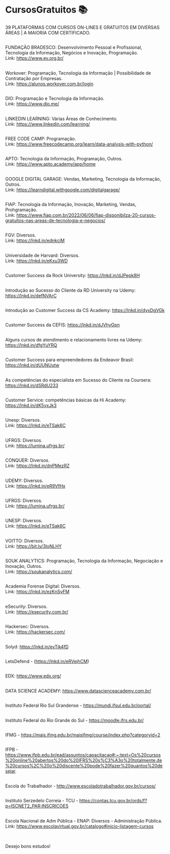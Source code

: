# CursosGratuitos 📚
39 PLATAFORMAS COM CURSOS ON-LINES E GRATUITOS EM DIVERSAS ÁREAS | A MAIORIA COM CERTIFICADO.
##
FUNDAÇÃO BRADESCO: Desenvolvimento Pessoal e Profissional, Tecnologia da Informação, Negócios e Inovação, Programação.<br>
Link: https://www.ev.org.br/ 
##
Workover: Programação, Tecnologia da Informação | Possibilidade de Contratação por Empresas.<br>
Link: https://alunos.workover.com.br/login
##
DIO: Programação e Tecnologia da Informação.<br>
Link: https://www.dio.me/ 
##
LINKEDIN LEARNING: Várias Áreas de Conhecimento.<br>
Link: https://www.linkedin.com/learning/ 
##
FREE CODE CAMP: Programação. <br>
Link: https://www.freecodecamp.org/learn/data-analysis-with-python/ 
##
APTO: Tecnologia da Informação, Programação, Outros.<br>
Link: https://www.apto.academy/app/home 
##
GOOGLE DIGITAL GARAGE: Vendas, Marketing, Tecnologia da Informação, Outros.<br>
Link: https://learndigital.withgoogle.com/digitalgarage/ 
##
FIAP: Tecnologia da Informação, Inovação, Marketing, Vendas, Prohgramação.<br>
Link: https://www.fiap.com.br/2022/06/06/fiap-disponibilza-20-cursos-gratuitos-nas-areas-de-tecnologia-e-negocios/ 
##
FGV: Diversos.<br>
Link: https://lnkd.in/ednkciM 
##
Universidade de Harvard: Diversos.<br>
Link: https://lnkd.in/eKxu3WD 
##
Customer Success da Rock University: https://lnkd.in/dJPepk8H
##
Introdução ao Sucesso do Cliente da RD University na Udemy:
https://lnkd.in/defNVArC
##
Introdução ao Customer Success da CS Academy:
https://lnkd.in/dyxDgVGk
##
Customer Success da CEFIS:
https://lnkd.in/dJVhyGpn
##
Alguns cursos de atendimento e relacionamento livres na Udemy:
https://lnkd.in/dfgYuYRQ
##
Customer Success para empreendedores da Endeavor Brasil:
https://lnkd.in/dUUNUutw
##
As competências do especialista em Sucesso do Cliente na Coursera:
https://lnkd.in/dSRdU233
##
Customer Service: competências básicas da Hi Academy:
https://lnkd.in/dK5vxJk3
##
Unesp: Diversos.<br>
Link: https://lnkd.in/eTSak6C 
##
UFRGS:  Diversos.<br>
Link: https://lumina.ufrgs.br/ 
##
CONQUER:  Diversos.<br>
Link: https://lnkd.in/dnPMezRZ 
##
UDEMY:  Diversos.<br>
Link: https://lnkd.in/eR9VfHx 
##
UFRGS:  Diversos. <br>
Link: https://lumina.ufrgs.br/
##
UNESP:  Diversos.<br>
Link: https://lnkd.in/eTSak6C 
##
VOITTO:  Diversos.<br>
Link: https://bit.ly/3IoNLHY 
##
SOUK ANALYTICS:  Programação, Tecnologia da Informação, Negociação e Inovação, Outros.<br>
Link: https://soukanalytics.com/ 
##
Academia Forense Digital:  Diversos.<br>
Link: https://lnkd.in/ezKnSyFM 
##
eSecurity:  Diversos.<br>
Link: https://esecurity.com.br/ 
##
Hackersec:  Diversos.<br>
Link: https://hackersec.com/ 
##
Solyd: https://lnkd.in/evTik4fD <br>
##
LetsDefend - (https://lnkd.in/eRVejhCM) <br>
##
EDX: https://www.edx.org/ <br>
##
DATA SCIENCE ACADEMY: https://www.datascienceacademy.com.br/ <br>
##
Instituto Federal Rio Sul Grandense - https://mundi.ifsul.edu.br/portal/ <br>
##
Instituto Federal do Rio Grande do Sul - https://moodle.ifrs.edu.br/ <br>
##
IFMG - https://mais.ifmg.edu.br/maisifmg/course/index.php?categoryid=2 <br>
##
IFPB - https://www.ifpb.edu.br/ead/assuntos/capacitacao#:~:text=Os%20cursos%20online%20abertos%20do%20IFRS%20s%C3%A3o%20totalmente,de%20cursos%2C%20o%20discente%20pode%20fazer%20quantos%20desejar. <br>
##
Escola do Trabalhador - http://www.escoladotrabalhador.gov.br/cursos/ <br>
##
Instituto Serzedelo Correia - TCU - https://contas.tcu.gov.br/ords/f?p=ISCNET2_PAR:INSCRICOES <br>
##
Escola Nacional de Adm Pública - ENAP: Diversos - Administração Pública.
Link:  https://www.escolavirtual.gov.br/catalogo#inicio-listagem-cursos <br>
##
<br>
Desejo bons estudos!
